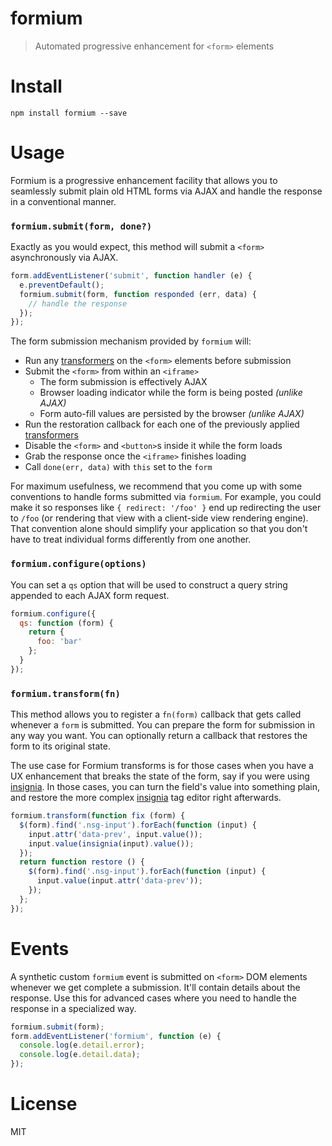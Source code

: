# formium

> Automated progressive enhancement for `<form>` elements

# Install

```shell
npm install formium --save
```

# Usage

Formium is a progressive enhancement facility that allows you to seamlessly submit plain old HTML forms via AJAX and handle the response in a conventional manner.

### `formium.submit(form, done?)`

Exactly as you would expect, this method will submit a `<form>` asynchronously via AJAX.

```js
form.addEventListener('submit', function handler (e) {
  e.preventDefault();
  formium.submit(form, function responded (err, data) {
    // handle the response
  });
});
```

The form submission mechanism provided by `formium` will:

- Run any [transformers](#formiumtransformfn) on the `<form>` elements before submission
- Submit the `<form>` from within an `<iframe>`
  - The form submission is effectively AJAX
  - Browser loading indicator while the form is being posted _(unlike AJAX)_
  - Form auto-fill values are persisted by the browser _(unlike AJAX)_
- Run the restoration callback for each one of the previously applied [transformers](#formiumtransformfn)
- Disable the `<form>` and `<button>`s inside it while the form loads
- Grab the response once the `<iframe>` finishes loading
- Call `done(err, data)` with `this` set to the `form`

For maximum usefulness, we recommend that you come up with some conventions to handle forms submitted via `formium`. For example, you could make it so responses like `{ redirect: '/foo' }` end up redirecting the user to `/foo` (or rendering that view with a client-side view rendering engine). That convention alone should simplify your application so that you don't have to treat individual forms differently from one another.

### `formium.configure(options)`

You can set a `qs` option that will be used to construct a query string appended to each AJAX form request.

```js
formium.configure({
  qs: function (form) {
    return {
      foo: 'bar'
    };
  }
});
```

### `formium.transform(fn)`

This method allows you to register a `fn(form)` callback that gets called whenever a `form` is submitted. You can prepare the form for submission in any way you want. You can optionally return a callback that restores the form to its original state.

The use case for Formium transforms is for those cases when you have a UX enhancement that breaks the state of the form, say if you were using [insignia][1]. In those cases, you can turn the field's value into something plain, and restore the more complex [insignia][1] tag editor right afterwards.

```js
formium.transform(function fix (form) {
  $(form).find('.nsg-input').forEach(function (input) {
    input.attr('data-prev', input.value());
    input.value(insignia(input).value());
  });
  return function restore () {
    $(form).find('.nsg-input').forEach(function (input) {
      input.value(input.attr('data-prev'));
    });
  };
});
```

# Events

A synthetic custom `formium` event is submitted on `<form>` DOM elements whenever we get complete a submission. It'll contain details about the response. Use this for advanced cases where you need to handle the response in a specialized way.

```js
formium.submit(form);
form.addEventListener('formium', function (e) {
  console.log(e.detail.error);
  console.log(e.detail.data);
});
```

# License

MIT

[1]: https://github.com/bevacqua/insignia
